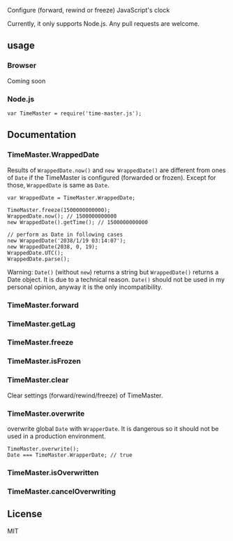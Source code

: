 Configure (forward, rewind or freeze) JavaScript's clock

Currently, it only supports Node.js. Any pull requests are welcome.

## usage

### Browser
Coming soon

### Node.js

```
var TimeMaster = require('time-master.js');
```

## Documentation

### TimeMaster.WrappedDate
Results of `WrappedDate.now()` and `new WrappedDate()` are different from ones of `Date` if the TimeMaster is configured (forwarded or frozen). Except for those, `WrappedDate` is same as `Date`.

```
var WrappedDate = TimeMaster.WrappedDate;

TimeMaster.freeze(1500000000000);
WrappedDate.now(); // 1500000000000
new WrappedDate().getTime(); // 1500000000000

// perform as Date in following cases
new WrappedDate('2038/1/19 03:14:07');
new WrappedDate(2038, 0, 19);
WrappedDate.UTC();
WrappedDate.parse();
```

Warning: `Date()` (without `new`) returns a string but `WrappedDate()` returns a Date object. It is due to a technical reason. `Date()` should not be used in my personal opinion, anyway it is the only incompatibility.

### TimeMaster.forward

### TimeMaster.getLag

### TimeMaster.freeze

### TimeMaster.isFrozen

### TimeMaster.clear
Clear settings (forward/rewind/freeze) of TimeMaster.

### TimeMaster.overwrite
overwrite global `Date` with `WrapperDate`. It is dangerous so it should not be used in a production environment.

```
TimeMaster.overwrite();
Date === TimeMaster.WrapperDate; // true
```

### TimeMaster.isOverwritten

### TimeMaster.cancelOverwriting

## License

MIT
